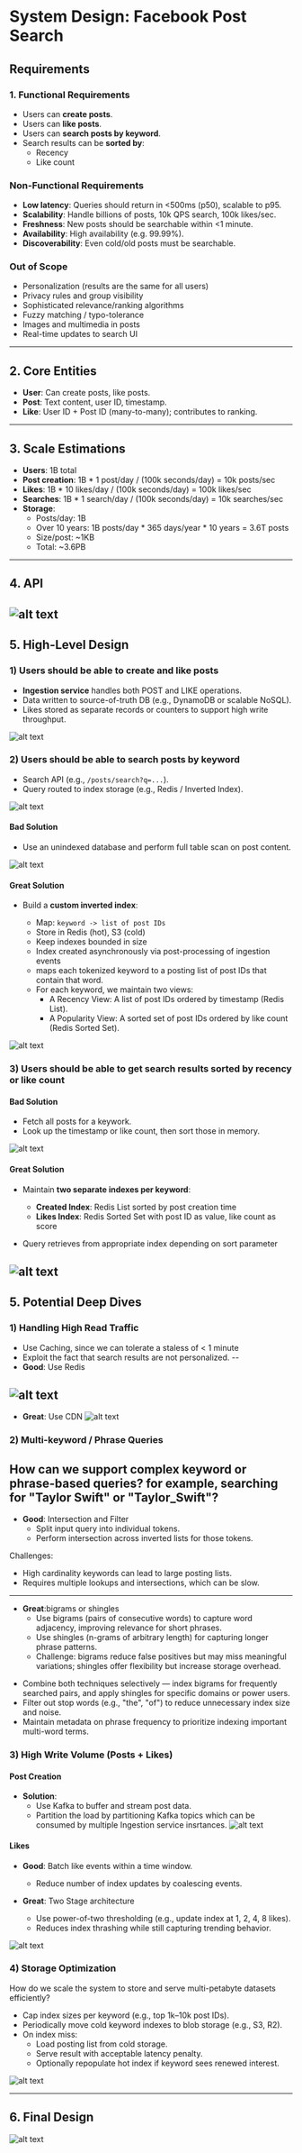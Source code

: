 # System Design: Facebook Post Search

## Requirements

### 1. Functional Requirements

* Users can **create posts**.
* Users can **like posts**.
* Users can **search posts by keyword**.
* Search results can be **sorted by**:
  * Recency
  * Like count

### Non-Functional Requirements

* **Low latency**: Queries should return in <500ms (p50), scalable to p95.
* **Scalability**: Handle billions of posts, 10k QPS search, 100k likes/sec.
* **Freshness**: New posts should be searchable within <1 minute.
* **Availability**: High availability (e.g. 99.99%).
* **Discoverability**: Even cold/old posts must be searchable.

### Out of Scope

* Personalization (results are the same for all users)
* Privacy rules and group visibility
* Sophisticated relevance/ranking algorithms
* Fuzzy matching / typo-tolerance
* Images and multimedia in posts
* Real-time updates to search UI

---


## 2. Core Entities

* **User**: Can create posts, like posts.
* **Post**: Text content, user ID, timestamp.
* **Like**: User ID + Post ID (many-to-many); contributes to ranking.

---

## 3. Scale Estimations

* **Users**: 1B total
* **Post creation**: 1B * 1 post/day / (100k seconds/day) = 10k posts/sec
* **Likes**: 1B * 10 likes/day / (100k seconds/day) = 100k likes/sec
* **Searches**: 1B * 1 search/day / (100k seconds/day) = 10k searches/sec
* **Storage**:
  * Posts/day: 1B
  * Over 10 years: 1B posts/day * 365 days/year * 10 years = 3.6T posts
  * Size/post: \~1KB
  * Total: \~3.6PB

---

## 4. API

![alt text](image-52.png)
--

## 5. High-Level Design

### 1) Users should be able to create and like posts

* **Ingestion service** handles both POST and LIKE operations.
* Data written to source-of-truth DB (e.g., DynamoDB or scalable NoSQL).
* Likes stored as separate records or counters to support high write throughput.

![alt text](image-53.png)

### 2) Users should be able to search posts by keyword

* Search API (e.g., `/posts/search?q=...`).
* Query routed to index storage (e.g., Redis / Inverted Index).

![alt text](image-54.png) 

#### Bad Solution

* Use an unindexed database and perform full table scan on post content.

![alt text](image-55.png)
#### Great Solution

* Build a **custom inverted index**:

  * Map: `keyword -> list of post IDs`
  * Store in Redis (hot), S3 (cold)
  * Keep indexes bounded in size
  * Index created asynchronously via post-processing of ingestion events
  * maps each tokenized keyword to a posting list of post IDs that contain that word.
  * For each keyword, we maintain two views:
    - A Recency View: A list of post IDs ordered by timestamp (Redis List).
    - A Popularity View: A sorted set of post IDs ordered by like count (Redis Sorted Set).

![alt text](image-56.png)
### 3) Users should be able to get search results sorted by recency or like count


#### Bad Solution

* Fetch all posts for a keywork.
* Look up the timestamp or like count, then sort those in memory. 

![alt text](image-57.png) 

#### Great Solution

* Maintain **two separate indexes per keyword**:

  * **Created Index**: Redis List sorted by post creation time
  * **Likes Index**: Redis Sorted Set with post ID as value, like count as score
* Query retrieves from appropriate index depending on sort parameter

![alt text](image-58.png)
---

## 5. Potential Deep Dives

### 1) Handling High Read Traffic
* Use Caching, since we can tolerate a staless of < 1 minute
* Exploit the fact that search results are not personalized.
--
* **Good**: Use Redis

![alt text](image-59.png)
--
* **Great**: Use CDN
![alt text](image-60.png)

### 2) Multi-keyword / Phrase Queries

How can we support complex keyword or phrase-based queries? for example, searching for "Taylor Swift" or "Taylor_Swift"?
--
* **Good**: Intersection and Filter
  * Split input query into individual tokens.
  * Perform intersection across inverted lists for those tokens.

Challenges:
  * High cardinality keywords can lead to large posting lists.
  * Requires multiple lookups and intersections, which can be slow.
---
* **Great**:bigrams or shingles 
  * Use bigrams (pairs of consecutive words) to capture word adjacency, improving relevance for short phrases.
  * Use shingles (n-grams of arbitrary length) for capturing longer phrase patterns.
  * Challenge: bigrams reduce false positives but may miss meaningful variations; shingles offer flexibility but increase storage overhead.

- Combine both techniques selectively — index bigrams for frequently searched pairs, and apply shingles for specific domains or power users.
- Filter out stop words (e.g., "the", "of") to reduce unnecessary index size and noise.
- Maintain metadata on phrase frequency to prioritize indexing important multi-word terms.


### 3) High Write Volume (Posts + Likes)

#### Post Creation

* **Solution**:
  * Use Kafka to buffer and stream post data.
  * Partition the load by partitioning Kafka topics which can be consumed by multiple Ingestion service insrtances.
![alt text](image-61.png)  

#### Likes

* **Good**: Batch like events within a time window.
  * Reduce number of index updates by coalescing events.

* **Great**: Two Stage architecture
  * Use power-of-two thresholding (e.g., update index at 1, 2, 4, 8 likes).
  * Reduces index thrashing while still capturing trending behavior.

![alt text](image-64.png)  

### 4) Storage Optimization

How do we scale the system to store and serve multi-petabyte datasets efficiently?

* Cap index sizes per keyword (e.g., top 1k–10k post IDs).
* Periodically move cold keyword indexes to blob storage (e.g., S3, R2).
* On index miss:
  * Load posting list from cold storage.
  * Serve result with acceptable latency penalty.
  * Optionally repopulate hot index if keyword sees renewed interest.

![alt text](image-62.png)  

---
## 6. Final Design
![alt text](image-63.png)